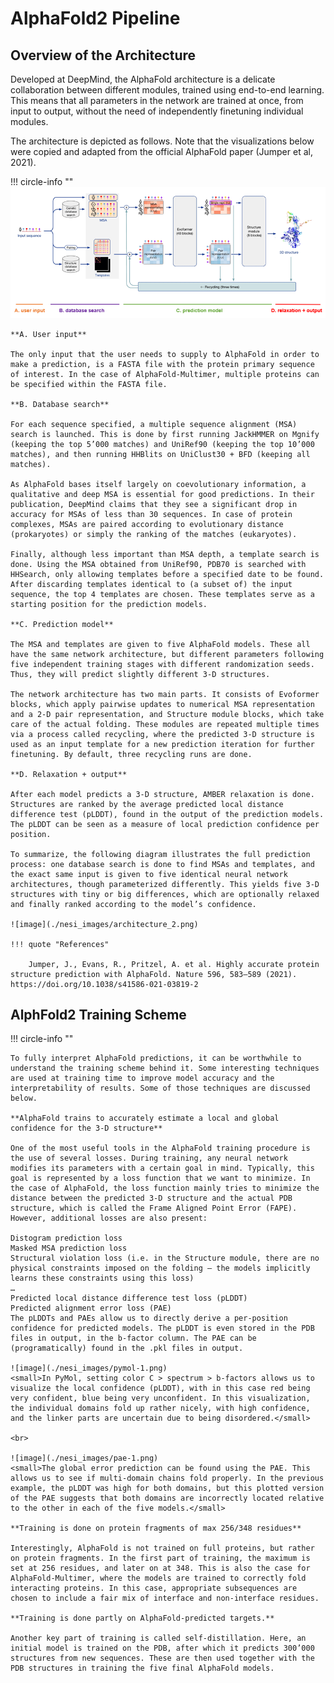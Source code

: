 # AlphaFold2 Pipeline

## Overview of the Architecture

Developed at DeepMind, the AlphaFold architecture is a delicate collaboration between different modules, trained using end-to-end learning. This means that all parameters in the network are trained at once, from input to output, without the need of independently finetuning individual modules.

The architecture is depicted as follows. Note that the visualizations below were copied and adapted from the official AlphaFold paper (Jumper et al, 2021).



!!! circle-info ""
    ![image](./nesi_images/architecture.png)

    **A. User input**
    
    The only input that the user needs to supply to AlphaFold in order to make a prediction, is a FASTA file with the protein primary sequence of interest. In the case of AlphaFold-Multimer, multiple proteins can be specified within the FASTA file.
    
    **B. Database search**
    
    For each sequence specified, a multiple sequence alignment (MSA) search is launched. This is done by first running JackHMMER on Mgnify (keeping the top 5’000 matches) and UniRef90 (keeping the top 10’000 matches), and then running HHBlits on UniClust30 + BFD (keeping all matches). 
    
    As AlphaFold bases itself largely on coevolutionary information, a qualitative and deep MSA is essential for good predictions. In their publication, DeepMind claims that they see a significant drop in accuracy for MSAs of less than 30 sequences. In case of protein complexes, MSAs are paired according to evolutionary distance (prokaryotes) or simply the ranking of the matches (eukaryotes).
    
    Finally, although less important than MSA depth, a template search is done. Using the MSA obtained from UniRef90, PDB70 is searched with HHSearch, only allowing templates before a specified date to be found. After discarding templates identical to (a subset of) the input sequence, the top 4 templates are chosen. These templates serve as a starting position for the prediction models.
    
    **C. Prediction model**
    
    The MSA and templates are given to five AlphaFold models. These all have the same network architecture, but different parameters following five independent training stages with different randomization seeds. Thus, they will predict slightly different 3-D structures. 
    
    The network architecture has two main parts. It consists of Evoformer blocks, which apply pairwise updates to numerical MSA representation and a 2-D pair representation, and Structure module blocks, which take care of the actual folding. These modules are repeated multiple times via a process called recycling, where the predicted 3-D structure is used as an input template for a new prediction iteration for further finetuning. By default, three recycling runs are done.
    
    **D. Relaxation + output**
    
    After each model predicts a 3-D structure, AMBER relaxation is done. Structures are ranked by the average predicted local distance difference test (pLDDT), found in the output of the prediction models. The pLDDT can be seen as a measure of local prediction confidence per position.
    
    To summarize, the following diagram illustrates the full prediction process: one database search is done to find MSAs and templates, and the exact same input is given to five identical neural network architectures, though parameterized differently. This yields five 3-D structures with tiny or big differences, which are optionally relaxed and finally ranked according to the model’s confidence.

    ![image](./nesi_images/architecture_2.png)

    !!! quote "References"
    
        Jumper, J., Evans, R., Pritzel, A. et al. Highly accurate protein structure prediction with AlphaFold. Nature 596, 583–589 (2021). https://doi.org/10.1038/s41586-021-03819-2

## AlphFold2 Training Scheme

!!! circle-info ""

    To fully interpret AlphaFold predictions, it can be worthwhile to understand the training scheme behind it. Some interesting techniques are used at training time to improve model accuracy and the interpretability of results. Some of those techniques are discussed below.
    
    **AlphaFold trains to accurately estimate a local and global confidence for the 3-D structure**
    
    One of the most useful tools in the AlphaFold training procedure is the use of several losses. During training, any neural network modifies its parameters with a certain goal in mind. Typically, this goal is represented by a loss function that we want to minimize. In the case of AlphaFold, the loss function mainly tries to minimize the distance between the predicted 3-D structure and the actual PDB structure, which is called the Frame Aligned Point Error (FAPE). However, additional losses are also present:
    
    Distogram prediction loss
    Masked MSA prediction loss
    Structural violation loss (i.e. in the Structure module, there are no physical constraints imposed on the folding – the models implicitly learns these constraints using this loss)
    …
    Predicted local distance difference test loss (pLDDT)
    Predicted alignment error loss (PAE)
    The pLDDTs and PAEs allow us to directly derive a per-position confidence for predicted models. The pLDDT is even stored in the PDB files in output, in the b-factor column. The PAE can be (programatically) found in the .pkl files in output.
    
    ![image](./nesi_images/pymol-1.png)
    <small>In PyMol, setting color C > spectrum > b-factors allows us to visualize the local confidence (pLDDT), with in this case red being very confident, blue being very unconfident. In this visualization, the individual domains fold up rather nicely, with high confidence, and the linker parts are uncertain due to being disordered.</small>

    <br>

    ![image](./nesi_images/pae-1.png)
    <small>The global error prediction can be found using the PAE. This allows us to see if multi-domain chains fold properly. In the previous example, the pLDDT was high for both domains, but this plotted version of the PAE suggests that both domains are incorrectly located relative to the other in each of the five models.</small>

    **Training is done on protein fragments of max 256/348 residues**

    Interestingly, AlphaFold is not trained on full proteins, but rather on protein fragments. In the first part of training, the maximum is set at 256 residues, and later on at 348. This is also the case for AlphaFold-Multimer, where the models are trained to correctly fold interacting proteins. In this case, appropriate subsequences are chosen to include a fair mix of interface and non-interface residues.
    
    **Training is done partly on AlphaFold-predicted targets.**

    Another key part of training is called self-distillation. Here, an initial model is trained on the PDB, after which it predicts 300’000 structures from new sequences. These are then used together with the PDB structures in training the five final AlphaFold models. 

